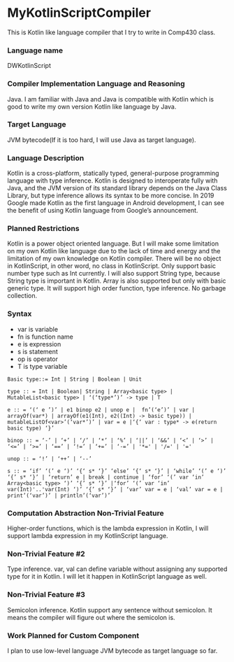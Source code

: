 # MyKotlinScriptCompiler
This is Kotlin like language compiler that I try to write in Comp430 class.

### Language name
DWKotlinScript

### Compiler Implementation Language and Reasoning
Java. I am familiar with Java and Java is compatible with Kotlin which is good to write my own version Kotlin like language by Java.

### Target Language
JVM bytecode(If it is too hard, I will use Java as target language).

### Language Description
Kotlin is a cross-platform, statically typed, general-purpose programming language with type inference. Kotlin is designed to interoperate fully with Java, and the JVM version of its standard library depends on the Java Class Library, but type inference allows its syntax to be more concise. In 2019 Google made Kotlin as the first language in Android development, I can see the benefit of using Kotlin language from Google’s announcement.

### Planned Restrictions
Kotlin is a power object oriented language. But I will make some limitation on my own Kotlin like language due to the lack of time and energy and the limitation of my own knowledge on Kotlin compiler. There will be no object in KotlinScript, in other word, no class in KotlinScript. Only support basic number type such as Int currently. I will also support String type, because String type is important in Kotlin. Array is also supported but only with basic generic type. It will support high order function, type inference. No garbage collection.

### Syntax
* var is variable
* fn is function name
* e is expression
* s is statement
* op is operator
* T is type variable
```
Basic type::= Int | String | Boolean | Unit

type :: = Int | Boolean| String | Array<basic type> | MutableList<basic type> | ‘(‘type*’)’ -> type | T

e :: = ‘(‘ e ’)’ | e1 binop e2 | unop e |  fn’(‘e’)’ | var | arrayOf(var*) | arrayOf(e1(Int), e2((Int) -> basic type)) | mutableListOf<var>’(‘var*’)’ | var = e |‘{‘ var : type* -> e(return basic type) ‘}’

binop :: = ‘-’ | ‘+’ | ‘/’ | ‘*’ | ‘%’ | ‘||’ | ‘&&’ | ‘<’ | ‘>’ | ‘<=’ | ‘>=’ | ‘==’ | ‘!=’ | ‘+=’ | ‘-=’ | '*=' | '/=' | '='

unop :: = ‘!’ | ‘++’ | ‘--’

s :: = ‘if’ ‘(’ e ‘)’ ‘{‘ s* ‘}’ ‘else’ ‘{‘ s* ‘}’ | ‘while’ ‘(’ e ‘)’ ‘{’ s* ‘}’ | ‘return’ e | break | continue | ‘for’ ‘(’ var ‘in’ Array<basic type> ‘)’ ‘{’ s* ‘}’ |‘for’ ‘(’ var ‘in’ var(Int)'..'var(Int) ‘)’ ‘{’ s* ‘}’ | ‘var’ var = e | ‘val’ var = e | print’(‘var’)’ | println’(‘var’)’
```
### Computation Abstraction Non-Trivial Feature
Higher-order functions, which is the lambda expression in Kotlin, I will support lambda expression in my KotlinScript language.

### Non-Trivial Feature #2
Type inference. var, val can define variable without assigning any supported type for it in Kotlin. I will let it happen in KotlinScript language as well.

### Non-Trivial Feature #3
Semicolon inference. Kotlin support any sentence without semicolon. It means the compiler will figure out where the semicolon is.

### Work Planned for Custom Component
I plan to use low-level language JVM bytecode as target language so far.